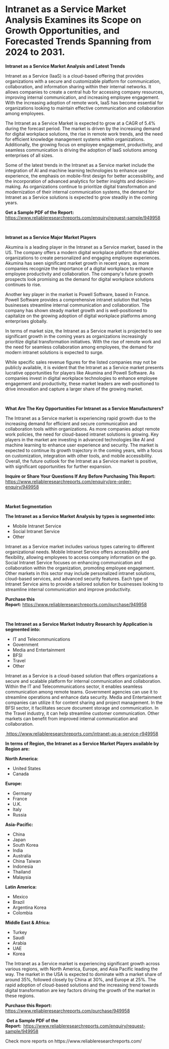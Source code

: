 <p><h1>Intranet as a Service Market Analysis Examines its Scope on Growth Opportunities, and Forecasted Trends Spanning from 2024 to 2031.</h1></p><p><strong>Intranet as a Service Market Analysis and Latest Trends</strong></p>
<p><p>Intranet as a Service (IaaS) is a cloud-based offering that provides organizations with a secure and customizable platform for communication, collaboration, and information sharing within their internal networks. It allows companies to create a central hub for accessing company resources, improving internal communication, and increasing employee engagement. With the increasing adoption of remote work, IaaS has become essential for organizations looking to maintain effective communication and collaboration among employees.</p><p>The Intranet as a Service Market is expected to grow at a CAGR of 5.4% during the forecast period. The market is driven by the increasing demand for digital workplace solutions, the rise in remote work trends, and the need for efficient knowledge management systems within organizations. Additionally, the growing focus on employee engagement, productivity, and seamless communication is driving the adoption of IaaS solutions among enterprises of all sizes.</p><p>Some of the latest trends in the Intranet as a Service market include the integration of AI and machine learning technologies to enhance user experience, the emphasis on mobile-first design for better accessibility, and the incorporation of advanced analytics for better insights and decision-making. As organizations continue to prioritize digital transformation and modernization of their internal communication systems, the demand for Intranet as a Service solutions is expected to grow steadily in the coming years.</p></p>
<p><strong>Get a Sample PDF of the Report:&nbsp;</strong> <a href="https://www.reliableresearchreports.com/enquiry/request-sample/949958">https://www.reliableresearchreports.com/enquiry/request-sample/949958</a></p>
<p>&nbsp;</p>
<p><strong>Intranet as a Service Major Market Players</strong></p>
<p><p>Akumina is a leading player in the Intranet as a Service market, based in the US. The company offers a modern digital workplace platform that enables organizations to create personalized and engaging employee experiences. Akumina has seen significant market growth in recent years, as more companies recognize the importance of a digital workplace to enhance employee productivity and collaboration. The company's future growth prospects look promising as the demand for digital workplace solutions continues to rise.</p><p>Another key player in the market is Powell Software, based in France. Powell Software provides a comprehensive intranet solution that helps businesses streamline internal communication and collaboration. The company has shown steady market growth and is well-positioned to capitalize on the growing adoption of digital workplace platforms among enterprises globally. </p><p>In terms of market size, the Intranet as a Service market is projected to see significant growth in the coming years as organizations increasingly prioritize digital transformation initiatives. With the rise of remote work and the need for seamless collaboration among employees, the demand for modern intranet solutions is expected to surge.</p><p>While specific sales revenue figures for the listed companies may not be publicly available, it is evident that the Intranet as a Service market presents lucrative opportunities for players like Akumina and Powell Software. As companies invest in digital workplace technologies to enhance employee engagement and productivity, these market leaders are well-positioned to drive innovation and capture a larger share of the growing market.</p></p>
<p>&nbsp;</p>
<p><strong>What Are The Key Opportunities For Intranet as a Service Manufacturers?</strong></p>
<p><p>The Intranet as a Service market is experiencing rapid growth due to the increasing demand for efficient and secure communication and collaboration tools within organizations. As more companies adopt remote work policies, the need for cloud-based intranet solutions is growing. Key players in the market are investing in advanced technologies like AI and machine learning to enhance user experience and security. The market is expected to continue its growth trajectory in the coming years, with a focus on customization, integration with other tools, and mobile accessibility. Overall, the future outlook for the Intranet as a Service market is positive, with significant opportunities for further expansion.</p></p>
<p><strong>Inquire or Share Your Questions If Any Before Purchasing This Report:</strong> <a href="https://www.reliableresearchreports.com/enquiry/pre-order-enquiry/949958">https://www.reliableresearchreports.com/enquiry/pre-order-enquiry/949958</a></p>
<p>&nbsp;</p>
<p><strong>Market Segmentation</strong></p>
<p><strong>The Intranet as a Service Market Analysis by types is segmented into:</strong></p>
<p><ul><li>Mobile Intranet Service</li><li>Social Intranet Service</li><li>Other</li></ul></p>
<p><p>Intranet as a Service market includes various types catering to different organizational needs. Mobile Intranet Service offers accessibility and flexibility, allowing employees to access company information on the go. Social Intranet Service focuses on enhancing communication and collaboration within the organization, promoting employee engagement. Other markets in this sector may include personalized intranet solutions, cloud-based services, and advanced security features. Each type of Intranet Service aims to provide a tailored solution for businesses looking to streamline internal communication and improve productivity.</p></p>
<p><strong>Purchase this Report:&nbsp;</strong><a href="https://www.reliableresearchreports.com/purchase/949958">https://www.reliableresearchreports.com/purchase/949958</a></p>
<p>&nbsp;</p>
<p><strong>The Intranet as a Service Market Industry Research by Application is segmented into:</strong></p>
<p><ul><li>IT and Telecommunications</li><li>Government</li><li>Media and Entertainment</li><li>BFSI</li><li>Travel</li><li>Other</li></ul></p>
<p><p>Intranet as a Service is a cloud-based solution that offers organizations a secure and scalable platform for internal communication and collaboration. Within the IT and Telecommunications sector, it enables seamless communication among remote teams. Government agencies can use it to streamline operations and enhance data security. Media and Entertainment companies can utilize it for content sharing and project management. In the BFSI sector, it facilitates secure document storage and communication. In the Travel industry, it can help streamline customer communication. Other markets can benefit from improved internal communication and collaboration.</p></p>
<p><a href="https://www.reliableresearchreports.com/intranet-as-a-service-r949958">&nbsp;https://www.reliableresearchreports.com/intranet-as-a-service-r949958</a></p>
<p><strong>In terms of Region, the Intranet as a Service Market Players available by Region are:</strong></p>
<p>
    <p> <strong> North America: </strong>
        <ul>
            <li>United States</li>
            <li>Canada</li>
        </ul>
        </p> 
    <p> <strong> Europe: </strong>
        <ul>
            <li>Germany</li>
            <li>France</li>
            <li>U.K.</li>
            <li>Italy</li>
            <li>Russia</li>
        </ul>
        </p> 
    <p> <strong> Asia-Pacific: </strong>
        <ul>
            <li>China</li>
            <li>Japan</li>
            <li>South Korea</li>
            <li>India</li>
            <li>Australia</li>
            <li>China Taiwan</li>
            <li>Indonesia</li>
            <li>Thailand</li>
            <li>Malaysia</li>
        </ul>
        </p> 
    <p> <strong> Latin America: </strong>
        <ul>
            <li>Mexico</li>
            <li>Brazil</li>
            <li>Argentina Korea</li>
            <li>Colombia</li>
        </ul>
        </p> 
    <p> <strong> Middle East & Africa: </strong>
        <ul>
            <li>Turkey</li>
            <li>Saudi</li>
            <li>Arabia</li>
            <li>UAE</li>
            <li>Korea</li>
        </ul>
    </p>
    </p>
<p><p>The Intranet as a Service market is experiencing significant growth across various regions, with North America, Europe, and Asia Pacific leading the way. The market in the USA is expected to dominate with a market share of around 35%, followed closely by China at 30%, and Europe at 25%. The rapid adoption of cloud-based solutions and the increasing trend towards digital transformation are key factors driving the growth of the market in these regions.</p></p>
<p><strong>Purchase this Report: </strong><a href="https://www.reliableresearchreports.com/purchase/949958">https://www.reliableresearchreports.com/purchase/949958</a></p>
<p>&nbsp;<strong>Get a Sample PDF of the Report:&nbsp;&nbsp;</strong><a href="https://www.reliableresearchreports.com/enquiry/request-sample/949958">https://www.reliableresearchreports.com/enquiry/request-sample/949958</a></p>
<p><strong></strong></p>
<p>Check more reports on https://www.reliableresearchreports.com/</p>